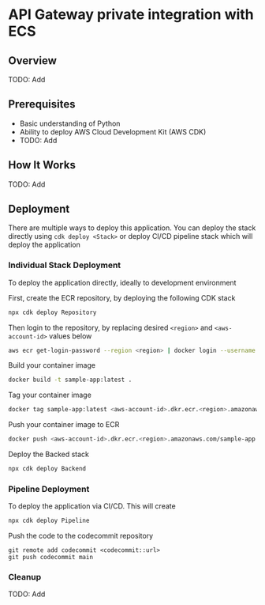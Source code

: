 # API Gateway private integration with ECS

## Overview

TODO: Add

## Prerequisites

- Basic understanding of Python
- Ability to deploy AWS Cloud Development Kit (AWS CDK)
- TODO: Add

## How It Works

TODO: Add

## Deployment

There are multiple ways to deploy this application. You can deploy the stack directly using `cdk deploy <Stack>` or deploy CI/CD pipeline stack which will deploy the application

### Individual Stack Deployment
To deploy the application directly, ideally to development environment

First, create the ECR repository, by deploying the following CDK stack
```sh
npx cdk deploy Repository
```

Then login to the repository, by replacing desired `<region>` and `<aws-account-id>` values below
```sh
aws ecr get-login-password --region <region> | docker login --username AWS --password-stdin <aws-account-id>.dkr.ecr.<region>.amazonaws.com
```

Build your container image
```sh
docker build -t sample-app:latest .
```

Tag your container image
```sh
docker tag sample-app:latest <aws-account-id>.dkr.ecr.<region>.amazonaws.com/sample-app:latest
```

Push your container image to ECR
```sh
docker push <aws-account-id>.dkr.ecr.<region>.amazonaws.com/sample-app:latest
```

Deploy the Backed stack
```sh
npx cdk deploy Backend
```

### Pipeline Deployment

To deploy the application via CI/CD. This will create 

```sh
npx cdk deploy Pipeline
```

Push the code to the codecommit repository
```
git remote add codecommit <codecommit::url>
git push codecommit main
```

### Cleanup

TODO: Add
